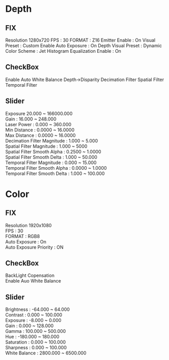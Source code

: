 # Depth


## FIX
Resolution 1280x720
FPS : 30
FORMAT : Z16
Emitter Enable : On
Visual Preset : Custom
Enable Auto Exposure : On
Depth Visual Preset : Dynamic
Color Scheme : Jet
Histogram Equalization Enable : On


## CheckBox
Enable Auto White Balance
Depth->Disparity
Decimation Filter
Spatial Filter
Temporal Filter

## Slider
Exposure 20.000 ~ 166000.000  
Gain : 16.000 ~ 248.000  
Laser Power : 0.000 ~ 360.000  
Min Distance : 0.0000 ~ 16.0000  
Max Distance : 0.0000 ~ 16.0000  
Decimation Filter Magnitude : 1.000 ~ 5.000  
Spatial Filter Magnitude : 1.000 ~ 5000   
Spatial Filter Smooth Alpha : 0.2500 ~ 1.0000  
Spatial Filter Smooth Delta : 1.000 ~ 50.000  
Temporal Filter Magnitude : 0.000 ~ 15.000  
Temporal Filter Smooth Alpha : 0.0000 ~ 1.0000  
Temporal Filter Smooth Delta : 1.000 ~ 100.000  





 # Color

 ## FIX
 Resolution 1920x1080  
 FPS : 30  
 FORMAT : RGB8  
 Auto Exposure : On  
 Auto Exposure Priority : ON  

 ## CheckBox  
 BackLight Copensation  
 Enable Auo White Balance  


 ## Slider
 Brightness : -64.000 ~ 64.000  
 Contrast : 0.000 ~ 100.000  
 Exposure : -8.000 ~ 0.000  
 Gain : 0.000 ~ 128.000  
 Gamma : 100.000 ~ 500.000  
 Hue : -180.000 ~ 180.000  
 Saturation : 0.000 ~ 100.000   
 Sharpness : 0.000 ~ 100.000  
 White Balance : 2800.000 ~ 6500.000  
